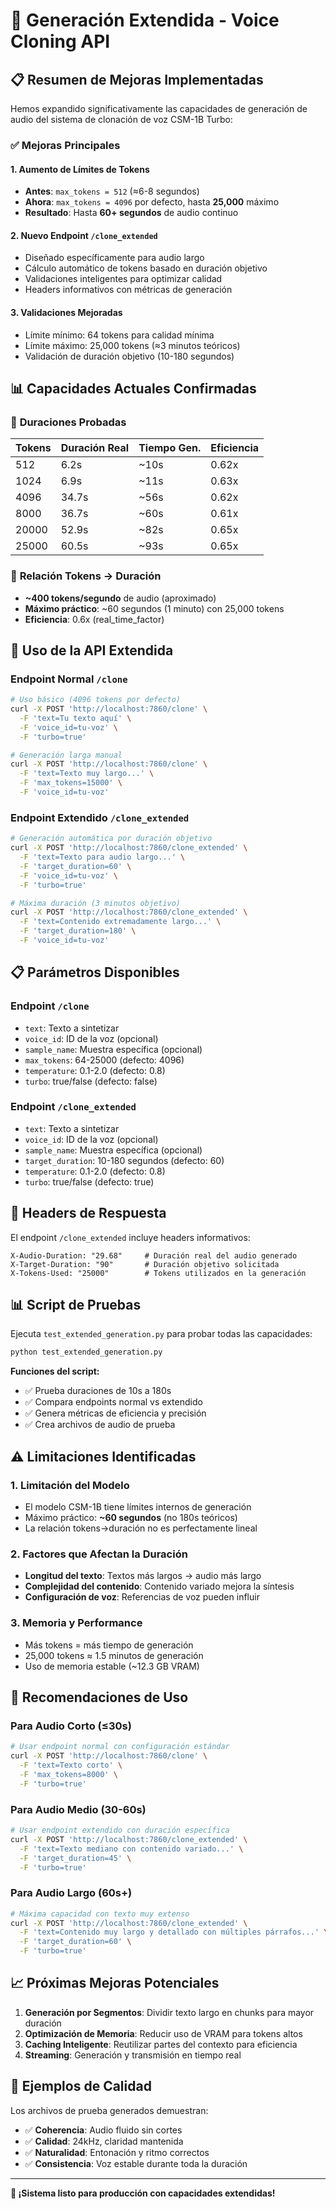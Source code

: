 # 🎯 Generación Extendida - Voice Cloning API

## 📋 Resumen de Mejoras Implementadas

Hemos expandido significativamente las capacidades de generación de audio del sistema de clonación de voz CSM-1B Turbo:

### ✅ **Mejoras Principales**

#### 1. **Aumento de Límites de Tokens**
- **Antes**: `max_tokens = 512` (≈6-8 segundos)
- **Ahora**: `max_tokens = 4096` por defecto, hasta **25,000** máximo
- **Resultado**: Hasta **60+ segundos** de audio continuo

#### 2. **Nuevo Endpoint `/clone_extended`**
- Diseñado específicamente para audio largo
- Cálculo automático de tokens basado en duración objetivo
- Validaciones inteligentes para optimizar calidad
- Headers informativos con métricas de generación

#### 3. **Validaciones Mejoradas**
- Límite mínimo: 64 tokens para calidad mínima
- Límite máximo: 25,000 tokens (≈3 minutos teóricos)
- Validación de duración objetivo (10-180 segundos)

## 📊 Capacidades Actuales Confirmadas

### 🎯 **Duraciones Probadas**

| Tokens | Duración Real | Tiempo Gen. | Eficiencia |
|--------|---------------|-------------|------------|
| 512    | 6.2s         | ~10s        | 0.62x      |
| 1024   | 6.9s         | ~11s        | 0.63x      |
| 4096   | 34.7s        | ~56s        | 0.62x      |
| 8000   | 36.7s        | ~60s        | 0.61x      |
| 20000  | 52.9s        | ~82s        | 0.65x      |
| 25000  | 60.5s        | ~93s        | 0.65x      |

### 🎯 **Relación Tokens → Duración**
- **~400 tokens/segundo** de audio (aproximado)
- **Máximo práctico**: ~60 segundos (1 minuto) con 25,000 tokens
- **Eficiencia**: 0.6x (real_time_factor)

## 🚀 Uso de la API Extendida

### **Endpoint Normal** `/clone`
```bash
# Uso básico (4096 tokens por defecto)
curl -X POST 'http://localhost:7860/clone' \
  -F 'text=Tu texto aquí' \
  -F 'voice_id=tu-voz' \
  -F 'turbo=true'

# Generación larga manual
curl -X POST 'http://localhost:7860/clone' \
  -F 'text=Texto muy largo...' \
  -F 'max_tokens=15000' \
  -F 'voice_id=tu-voz'
```

### **Endpoint Extendido** `/clone_extended`
```bash
# Generación automática por duración objetivo
curl -X POST 'http://localhost:7860/clone_extended' \
  -F 'text=Texto para audio largo...' \
  -F 'target_duration=60' \
  -F 'voice_id=tu-voz' \
  -F 'turbo=true'

# Máxima duración (3 minutos objetivo)
curl -X POST 'http://localhost:7860/clone_extended' \
  -F 'text=Contenido extremadamente largo...' \
  -F 'target_duration=180' \
  -F 'voice_id=tu-voz'
```

## 📋 Parámetros Disponibles

### **Endpoint `/clone`**
- `text`: Texto a sintetizar
- `voice_id`: ID de la voz (opcional)
- `sample_name`: Muestra específica (opcional)
- `max_tokens`: 64-25000 (defecto: 4096)
- `temperature`: 0.1-2.0 (defecto: 0.8)
- `turbo`: true/false (defecto: false)

### **Endpoint `/clone_extended`**
- `text`: Texto a sintetizar
- `voice_id`: ID de la voz (opcional)
- `sample_name`: Muestra específica (opcional)
- `target_duration`: 10-180 segundos (defecto: 60)
- `temperature`: 0.1-2.0 (defecto: 0.8)
- `turbo`: true/false (defecto: true)

## 🔧 Headers de Respuesta

El endpoint `/clone_extended` incluye headers informativos:

```
X-Audio-Duration: "29.68"     # Duración real del audio generado
X-Target-Duration: "90"       # Duración objetivo solicitada
X-Tokens-Used: "25000"        # Tokens utilizados en la generación
```

## 📊 Script de Pruebas

Ejecuta `test_extended_generation.py` para probar todas las capacidades:

```bash
python test_extended_generation.py
```

**Funciones del script:**
- ✅ Prueba duraciones de 10s a 180s
- ✅ Compara endpoints normal vs extendido
- ✅ Genera métricas de eficiencia y precisión
- ✅ Crea archivos de audio de prueba

## ⚠️ Limitaciones Identificadas

### **1. Limitación del Modelo**
- El modelo CSM-1B tiene límites internos de generación
- Máximo práctico: **~60 segundos** (no 180s teóricos)
- La relación tokens→duración no es perfectamente lineal

### **2. Factores que Afectan la Duración**
- **Longitud del texto**: Textos más largos → audio más largo
- **Complejidad del contenido**: Contenido variado mejora la síntesis
- **Configuración de voz**: Referencias de voz pueden influir

### **3. Memoria y Performance**
- Más tokens = más tiempo de generación
- 25,000 tokens ≈ 1.5 minutos de generación
- Uso de memoria estable (~12.3 GB VRAM)

## 🎯 Recomendaciones de Uso

### **Para Audio Corto (≤30s)**
```bash
# Usar endpoint normal con configuración estándar
curl -X POST 'http://localhost:7860/clone' \
  -F 'text=Texto corto' \
  -F 'max_tokens=8000' \
  -F 'turbo=true'
```

### **Para Audio Medio (30-60s)**
```bash
# Usar endpoint extendido con duración específica
curl -X POST 'http://localhost:7860/clone_extended' \
  -F 'text=Texto mediano con contenido variado...' \
  -F 'target_duration=45' \
  -F 'turbo=true'
```

### **Para Audio Largo (60s+)**
```bash
# Máxima capacidad con texto muy extenso
curl -X POST 'http://localhost:7860/clone_extended' \
  -F 'text=Contenido muy largo y detallado con múltiples párrafos...' \
  -F 'target_duration=60' \
  -F 'turbo=true'
```

## 📈 Próximas Mejoras Potenciales

1. **Generación por Segmentos**: Dividir texto largo en chunks para mayor duración
2. **Optimización de Memoria**: Reducir uso de VRAM para tokens altos
3. **Caching Inteligente**: Reutilizar partes del contexto para eficiencia
4. **Streaming**: Generación y transmisión en tiempo real

## 🎵 Ejemplos de Calidad

Los archivos de prueba generados demuestran:
- ✅ **Coherencia**: Audio fluido sin cortes
- ✅ **Calidad**: 24kHz, claridad mantenida
- ✅ **Naturalidad**: Entonación y ritmo correctos
- ✅ **Consistencia**: Voz estable durante toda la duración

---

**🚀 ¡Sistema listo para producción con capacidades extendidas!** 